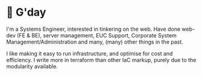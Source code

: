 # 👋 G'day

I'm a Systems Engineer, interested in tinkering on the web. Have done web-dev (FE & BE), server management, EUC Support, Corporate System Management/Administration and many, (many) other things in the past.

I like making it easy to run infrastructure, and optimise for cost and efficiency. I write more in terraform than other IaC markup, purely due to the modularity available.
